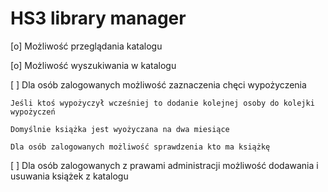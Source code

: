 # HS3 library manager

[o] Możliwość przeglądania katalogu

[o] Możliwość wyszukiwania w katalogu

[ ] Dla osób zalogowanych możliwość zaznaczenia chęci wypożyczenia

    Jeśli ktoś wypożyczył wcześniej to dodanie kolejnej osoby do kolejki wypożyczeń
    
    Domyślnie książka jest wyożyczana na dwa miesiące

    Dla osób zalogowanych możliwość sprawdzenia kto ma książkę

[ ] Dla osób zalogowanych z prawami administracji możliwość dodawania i usuwania książek z katalogu

